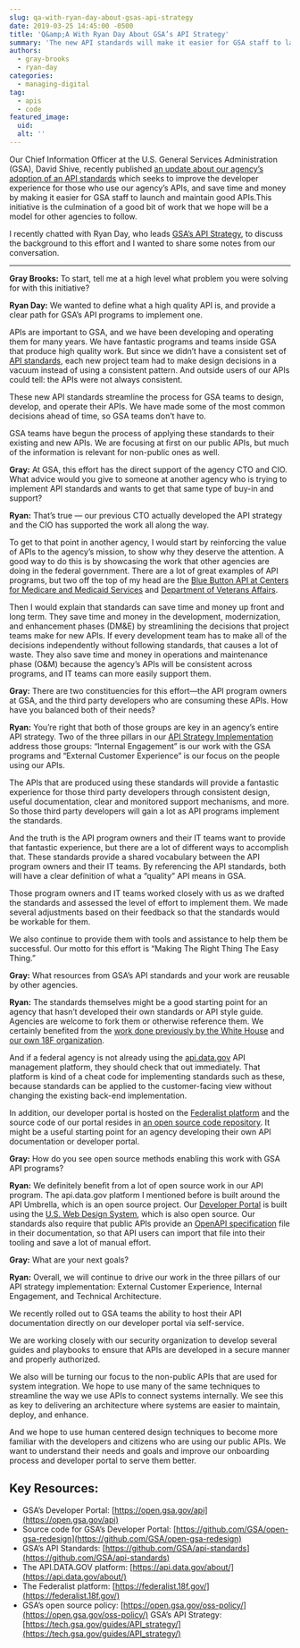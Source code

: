 ```yaml
---
slug: qa-with-ryan-day-about-gsas-api-strategy
date: 2019-03-25 14:45:00 -0500
title: 'Q&amp;A With Ryan Day About GSA’s API Strategy'
summary: 'The new API standards will make it easier for GSA staff to launch and maintain good APIs&#46;'
authors:
  - gray-brooks
  - ryan-day
categories:
  - managing-digital
tag:
  - apis
  - code
featured_image:
  uid:
  alt: ''
---
```


Our Chief Information Officer at the U.S. General Services Administration (GSA), David Shive, recently published [an update about our agency’s adoption of an API standards](https://gsablogs.gsa.gov/innovation/2019/02/26/gsa-rolls-out-agency-api-standards/) which seeks to improve the developer experience for those who use our agency’s APIs, and save time and money by making it easier for GSA staff to launch and maintain good APIs.This initiative is the culmination of a good bit of work that we hope will be a model for other agencies to follow.

I recently chatted with Ryan Day, who leads [GSA’s API Strategy](https://tech.gsa.gov/guides/API_strategy/), to discuss the background to this effort and I wanted to share some notes from our conversation.

---

**Gray Brooks:** To start, tell me at a high level what problem you were solving for with this initiative?

**Ryan Day:** We wanted to define what a high quality API is, and provide a clear path for GSA’s API programs to implement one.

APIs are important to GSA, and we have been developing and operating them for many years. We have fantastic programs and teams inside GSA that produce high quality work. But since we didn’t have a consistent set of [API standards](https://github.com/GSA/api-standards), each new project team had to make design decisions in a vacuum instead of using a consistent pattern. And outside users of our APIs could tell: the APIs were not always consistent.

These new API standards streamline the process for GSA teams to design, develop, and operate their APIs. We have made some of the most common decisions ahead of time, so GSA teams don’t have to.

GSA teams have begun the process of applying these standards to their existing and new APIs. We are focusing at first on our public APIs, but much of the information is relevant for non-public ones as well.

**Gray:** At GSA, this effort has the direct support of the agency CTO and CIO. What advice would you give to someone at another agency who is trying to implement API standards and wants to get that same type of buy-in and support?

**Ryan:** That’s true — our previous CTO actually developed the API strategy and the CIO has supported the work all along the way.

To get to that point in another agency, I would start by reinforcing the value of APIs to the agency’s mission, to show why they deserve the attention. A good way to do this is by showcasing the work that other agencies are doing in the federal government. There are a lot of great examples of API programs, but two off the top of my head are the [Blue Button API at Centers for Medicare and Medicaid Services](https://bluebutton.cms.gov/) and [Department of Veterans Affairs](https://govmatters.tv/veterans-affairs-launches-new-health-api-to-support-applications/).

Then I would explain that standards can save time and money up front and long term. They save time and money in the development, modernization, and enhancement phases (DM&E) by streamlining the decisions that project teams make for new APIs. If every development team has to make all of the decisions independently without following standards, that causes a lot of waste. They also save time and money in operations and maintenance phase (O&M) because the agency’s APIs will be consistent across programs, and IT teams can more easily support them.

**Gray:** There are two constituencies for this effort—the API program owners at GSA, and the third party developers who are consuming these APIs. How have you balanced both of their needs?

**Ryan:** You’re right that both of those groups are key in an agency’s entire API strategy. Two of the three pillars in our [API Strategy Implementation](https://tech.gsa.gov/guides/API_strategy/) address those groups: “Internal Engagement” is our work with the GSA programs and “External Customer Experience” is our focus on the people using our APIs.

The APIs that are produced using these standards will provide a fantastic experience for those third party developers through consistent design, useful documentation, clear and monitored support mechanisms, and more. So those third party developers will gain a lot as API programs implement the standards.

And the truth is the API program owners and their IT teams want to provide that fantastic experience, but there are a lot of different ways to accomplish that. These standards provide a shared vocabulary between the API program owners and their IT teams. By referencing the API standards, both will have a clear definition of what a “quality” API means in GSA.

Those program owners and IT teams worked closely with us as we drafted the standards and assessed the level of effort to implement them. We made several adjustments based on their feedback so that the standards would be workable for them.

We also continue to provide them with tools and assistance to help them be successful. Our motto for this effort is “Making The Right Thing The Easy Thing.”

**Gray:** What resources from GSA’s API standards and your work are reusable by other agencies.

**Ryan:** The standards themselves might be a good starting point for an agency that hasn’t developed their own standards or API style guide. Agencies are welcome to fork them or otherwise reference them. We certainly benefited from the [work done previously by the White House](https://github.com/WhiteHouse/api-standards) and [our own 18F organization](https://github.com/18F/api-standards).

And if a federal agency is not already using the [api.data.gov](https://api.data.gov) API management platform, they should check that out immediately. That platform is kind of a cheat code for implementing standards such as these, because standards can be applied to the customer-facing view without changing the existing back-end implementation.

In addition, our developer portal is hosted on the [Federalist platform](https://federalist.18f.gov/) and the source code of our portal resides in [an open source code repository](https://github.com/GSA/open-gsa-redesign). It might be a useful starting point for an agency developing their own API documentation or developer portal.

**Gray:** How do you see open source methods enabling this work with GSA API programs?

**Ryan:** We definitely benefit from a lot of open source work in our API program. The api.data.gov platform I mentioned before is built around the API Umbrella, which is an open source project. Our [Developer Portal](https://open.gsa.gov/api/) is built using the [U.S. Web Design System](https://designsystem.digital.gov/), which is also open source. Our standards also require that public APIs provide an [OpenAPI specification](https://github.com/OAI/OpenAPI-Specification) file in their documentation, so that API users can import that file into their tooling and save a lot of manual effort.

**Gray:** What are your next goals?

**Ryan:** Overall, we will continue to drive our work in the three pillars of our API strategy implementation: External Customer Experience, Internal Engagement, and Technical Architecture.

We recently rolled out to GSA teams the ability to host their API documentation directly on our developer portal via self-service.

We are working closely with our security organization to develop several guides and playbooks to ensure that APIs are developed in a secure manner and properly authorized.

We also will be turning our focus to the non-public APIs that are used for system integration. We hope to use many of the same techniques to streamline the way we use APIs to connect systems internally. We see this as key to delivering an architecture where systems are easier to maintain, deploy, and enhance.

And we hope to use human centered design techniques to become more familiar with the developers and citizens who are using our public APIs. We want to understand their needs and goals and improve our onboarding process and developer portal to serve them better.

## Key Resources:

- GSA’s Developer Portal: [https://open.gsa.gov/api](https://open.gsa.gov/api)
- Source code for GSA’s Developer Portal: [https://github.com/GSA/open-gsa-redesign](https://github.com/GSA/open-gsa-redesign)
- GSA’s API Standards: [https://github.com/GSA/api-standards](https://github.com/GSA/api-standards)
- The API.DATA.GOV platform: [https://api.data.gov/about/](https://api.data.gov/about/)
- The Federalist platform: [https://federalist.18f.gov/](https://federalist.18f.gov/)
- GSA’s open source policy: [https://open.gsa.gov/oss-policy/](https://open.gsa.gov/oss-policy/)
GSA’s API Strategy: [https://tech.gsa.gov/guides/API_strategy/](https://tech.gsa.gov/guides/API_strategy/)
